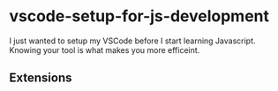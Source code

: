 # vscode-setup-for-js-development

I just wanted to setup my VSCode before I start learning Javascript. Knowing your tool is what makes you more efficeint.


## Extensions
